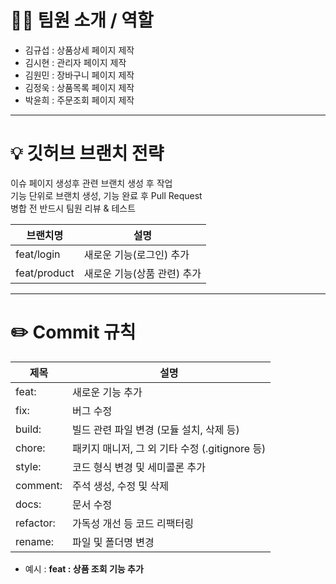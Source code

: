 # 💁‍♂️ 팀원 소개 / 역할
- 김규섭 : 상품상세 페이지 제작
- 김시현 : 관리자 페이지 제작
- 김원민 : 장바구니 페이지 제작
- 김정욱 : 상품목록 페이지 제작
- 박윤희 : 주문조회 페이지 제작
----
# 💡 깃허브 브랜치 전략
이슈 페이지 생성후 관련 브랜치 생성 후 작업<br>
기능 단위로 브랜치 생성, 기능 완료 후 Pull Request<br>
병합 전 반드시 팀원 리뷰 & 테스트<br>

| 브랜치명         | 설명                          |
|------------------|-------------------------------|
| feat/login       | 새로운 기능(로그인) 추가       |
| feat/product     | 새로운 기능(상품 관련) 추가    |

----
# ✏️ Commit 규칙
|제목|설명|
|---|---|
|feat:|새로운 기능 추가|
|fix:|버그 수정|
|build:|빌드 관련 파일 변경 (모듈 설치, 삭제 등)|
|chore:|패키지 매니저, 그 외 기타 수정 (.gitignore 등)|
|style:|코드 형식 변경 및 세미콜론 추가|
|comment:|주석 생성, 수정 및 삭제|
|docs:|문서 수정|
|refactor:|가독성 개선 등 코드 리팩터링|
|rename:|파일 및 폴더명 변경|

- 예시 : **feat : 상품 조회 기능 추가**
<br/><br/>

